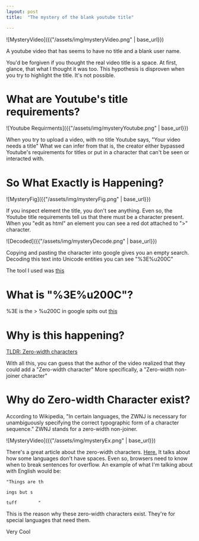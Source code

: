```yaml
---
layout: post
title:  "The mystery of the blank youtube title"

---
```

![MysteryVideo]({{"/assets/img/mysteryVideo.png" | base_url}})

A youtube video that has seems to have no title and a blank user name.

You'd be forgiven if you thought the real video title is a space. At first, glance, that what I thought it was too. This hypothesis is disproven when you try to highlight the title. It's not possible.

# What are Youtube's title requirements?
![Youtube Requirments]({{"/assets/img/mysteryYoutube.png" | base_url}})

When you try to upload a video, with no title Youtube says, "Your video needs a title" What we can infer from that is, the creator either bypassed Youtube's requirements for titles or put in a character that can't be seen or interacted with.

# So What Exactly is Happening?

![MysteryFig]({{"/assets/img/mysteryFig.png" | base_url}})

If you inspect element the title, you don't see anything. Even so, the Youtube title requirements tell us that there must be a character present. When you "edit as html" an element you can see a red dot attached to ">" character. 

![Decoded]({{"/assets/img/mysteryDecode.png" | base_url}})

Copying and pasting the character into google gives you an empty search. Decoding this text into Unicode entities you can see  "%3E%u200C" 

The tool I used was [this]("https://mothereff.in/html-entities")

# What is "%3E%u200C"?
%3E is the >
%u200C in google spits out [this]("https://en.wikipedia.org/wiki/Zero-width_non-joiner")

# Why is this happening?
[TLDR: Zero-width characters](https://en.wikipedia.org/wiki/Zero-width_space)

With all this, you can guess that the author of the video realized that they could add a "Zero-width character" More specifically, a "Zero-width non-joiner character"

# Why do Zero-width Character exist?

According to Wikipedia, "In certain languages, the ZWNJ is necessary for unambiguously specifying the correct typographic form of a character sequence." ZWNJ stands for a zero-width non-joiner.

![MysteryVideo]({{"/assets/img/mysteryEx.png" | base_url}})

There's a great article about the zero-width characters. [Here.](https://www.ptiglobal.com/2018/04/26/the-beauty-of-unicode-zero-width-characters/) It talks about how some languages don't have spaces. Even so, browsers need to know when to break sentences for overflow. An example of what I'm talking about with English would be:
	
	"Things are th
	
	ings but s
	
	tuff		"

This is the reason why these zero-width characters exist. They're for special languages that need them.

Very Cool <i class="fa fa-thumbs-up" aria-hidden="true"></i>

